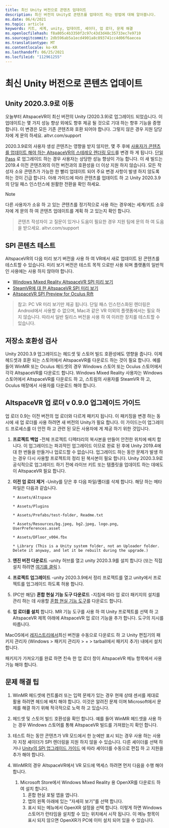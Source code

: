 ```yaml
---
title: 최신 Unity 버전으로 콘텐츠 업데이트
description: 최신 버전의 Unity로 콘텐츠를 업데이트 하는 방법에 대해 알아봅니다.
ms.date: 06/4/2021
ms.topic: article
keywords: 키트, 세계, unity, 업데이트, 셰이더, 업 로더, 문제 해결
ms.openlocfilehash: f8a805c4b3350f2c97c43d3d48c35733ec7e9710
ms.sourcegitcommit: 2db596ab5a1ecd4901a8c893741cc4d06f6aecea
ms.translationtype: MT
ms.contentlocale: ko-KR
ms.lasthandoff: 06/25/2021
ms.locfileid: "112961255"
---
```

# <a name="updating-content-to-the-latest-unity-version"></a>최신 Unity 버전으로 콘텐츠 업데이트

## <a name="moving-to-unity-202039"></a>Unity 2020.3.9로 이동

오늘부터 AltspaceVR이 최신 버전의 Unity (2020.3.9)로 업그레이드 되었습니다. 이 업데이트는 몇 가지 성능 향상 외에도 향후 제공 될 것으로 기대 하는 향후 기능을 증명 합니다. 이 변경은 모든 기존 콘텐츠와 호환 되어야 합니다. 그렇지 않은 경우 지원 담당자에 게 문의 하세요. altvr.com/support

2020.3.9로의 사용자 생성 콘텐츠는 영향을 받지 않지만, 몇 주 후에 [사용자가 콘텐츠를 업데이트 해야 하는 AltspaceVR의 스테레오 렌더링 모드]( https://docs.unity3d.com/Manual/SinglePassStereoRendering.html)를 변경 하 게 됩니다. [단일 Pass](https://docs.unity3d.com/Manual/SinglePassInstancing.html) 로 업그레이드 하는 경우 사용자는 상당한 성능 향상이 가능 합니다. 이 새 빌드는 2019.4 이전 콘텐츠와의 이전 버전과의 호환성을 더 이상 지원 하지 않습니다. 모든 작성자 소유 콘텐츠가 가능한 한 빨리 업데이트 되어 주요 변경 사항이 발생 하지 않도록 하는 것이 긴급 합니다. 아래 가이드에 따라 콘텐츠를 업데이트 하 고 Unity 2020.3.9의 단일 패스 인스턴스에 원활한 전환을 확인 하세요.

> [!NOTE]
> 다른 사용자가 소유 하 고 있는 콘텐츠를 정기적으로 사용 하는 경우에는 세계/키트 소유자에 게 문의 하 여 콘텐츠 업데이트를 계획 하 고 있는지 확인 합니다.

> 콘텐츠 작성자이 고 질문이 있거나 도움이 필요한 경우 지원 팀에 문의 하 여 도움을 받으세요. altvr.com/support

## <a name="testing-your-spi-content"></a>SPI 콘텐츠 테스트

AltspaceVR의 다음 미리 보기 버전을 사용 하 여 VR에서 새로 업데이트 된 콘텐츠를 테스트할 수 있습니다. 미리 보기 버전은 테스트 목적 으로만 사용 되며 플랫폼의 일반적인 사용에는 사용 하지 않아야 합니다.

* [Windows Mixed Reality AltspaceVR SPI 미리 보기](https://aka.ms/AvrSpiMr)
* [SteamVR에 대 한 AltspaceVR SPI 미리 보기](https://aka.ms/AvrSpiSteam)
* [AltspaceVR SPI Preview for Oculus Rift](https://aka.ms/AvrSpiRift)

> 참고: PC VR 미리 보기만 제공 됩니다. 단일 패스 인스턴스화된 렌더링은 Android에서 사용할 수 없으며, Mac과 같은 VR 이외의 플랫폼에서는 필요 하지 않습니다. 따라서 일반 릴리스 버전을 사용 하 여 이러한 장치를 테스트할 수 있습니다.


## <a name="storecompatibilitycheck"></a>저장소 호환성 검사

Unity 2020.3.9 업그레이드는 헤드셋 및 스토어 빌드 호환성에도 영향을 줍니다. 이제 헤드셋과 호환 되는 스토어에서 AltspaceVR를 다운로드 하는 것이 필요 합니다. 예를 들어 WinMR 또는 Oculus 헤드셋의 경우 Windows 스토어 또는 Oculus 스토어에서 각각 AltspaceVR를 다운로드 합니다. Windows Mixed Reality 사용자는 Windows 스토어에서 AltspaceVR를 다운로드 하 고, 스트림의 사용자를 SteamVR 하 고, Oculus 매장에서 사용자를 다운로드 해야 합니다.

## <a name="altspacevr-uploader-v090-upgrade-guide"></a>AltspaceVR 업 로더 v 0.9.0 업그레이드 가이드 

업 로더 0.9는 이전 버전의 업 로더와 다르게 패키지 됩니다. 이 패키징을 변경 하는 동시에 새 업 로더를 사용 하려면 새 버전의 Unity가 필요 합니다. 이 가이드는이 업그레이드 프로세스를 더 안전 하 고 관련 된 모든 사용자에 게 제공 하기 위한 것입니다.

1. **프로젝트 백업** -전체 프로젝트 디렉터리의 복사본을 만들어 안전한 위치에 배치 합니다. 이 업그레이드는 파괴적인 업그레이드 이므로 완료 된 후에 Unity 2019.4에 대 한 번들을 만들거나 업로드할 수 없습니다. 업그레이드 하는 동안 문제가 발생 하는 경우 다시 사용할 프로젝트의 정리 된 복사본이 필요 합니다. Unity 2020.3.9로 공식적으로 업그레이드 하기 전에 라이브 키트 또는 템플릿을 업데이트 하는 데에도이 AltspaceVR 필요 합니다.

2. **이전 업 로더 제거** -Unity를 닫은 후 다음 파일/폴더를 삭제 합니다. 해당 하는 메타 파일은 다음과 같습니다.

    ```console
    * Assets/Altspace

    * Assets/Plugins

    * Assets/Prefabs/test-folder, Readme.txt

    * Assets/Resources/bg.jpeg, bg2.jpeg, logo.png, UserPreferences.asset

    * Assets/DFloor_v004.fbx

    * Library (This is a Unity system folder, not an Uploader folder. Delete it anyway, and let it be rebuilt during the upgrade.)
    ```

3. **엔진 버전 다운로드** -unity 허브를 열고 unity 2020.3.9를 설치 합니다 (또는 직접 설치 하려면 [여기를 클릭](https://unity3d.com/ru/unity/whats-new/2020.3.9) ).

4. **프로젝트 업그레이드** -unity 2020.3.9에서 정리 프로젝트를 열고 unity에서 프로젝트를 업그레이드 하도록 허용 합니다.

5. (PC만 해당) **혼합 현실 기능 도구 다운로드** -지침에 따라 업 로더 패키지의 설치를 관리 하는 데 사용할 [혼합 현실 기능 도구](/windows/mixed-reality/develop/unity/welcome-to-mr-feature-tool)를 다운로드 합니다.

6. **업 로더를 설치** 합니다. MR 기능 도구를 사용 하 여 Unity 프로젝트를 선택 하 고 AltspaceVR 제목 아래에 AltspaceVR 업 로더 기능을 추가 합니다. 도구의 지시를 따릅니다.

MacOS에서 [레지스트리에서](https://dev.azure.com/aipmr/MixedReality-Unity-Packages/_packaging?_a=package&feed=Unity-packages&package=com.microsoft.altspacevr_uploader&protocolType=Npm&version=0.9.0&view=versions)최신 버전을 수동으로 다운로드 하 고 Unity 편집기의 패키지 관리자 (Windows > 패키지 관리자 > + > tarball에서 패키지 추가) 내에서 설치 합니다.

패키지가 가져오기를 완료 하면 친숙 한 업 로더 창이 AltspaceVR 메뉴 항목에서 사용 가능 해야 합니다.

## <a name="troubleshooting-tips"></a>문제 해결 팁

1. WinMR 헤드셋에 컨트롤러 또는 입력 문제가 있는 경우 현재 상태 센서를 제대로 활용 하려면 헤드에 배치 해야 합니다. 이것은 알려진 문제 이며 Microsoft에서 문제를 해결 하기 위해 적극적으로 노력 하 고 있습니다.

2. 헤드셋 및 스토어 빌드 호환성을 확인 합니다. 예를 들어 WinMR 헤드셋을 사용 하는 경우 Windows 스토어를 통해 AltspaceVR 빌드를 가져왔는지 확인 합니다.

3. 테스트 하는 동안 콘텐츠가 VR 모드에서 한 눈에만 표시 되는 경우 사용 하는 사용자 지정 셰이더가 SPI 렌더링을 지원 하지 않을 수 있습니다. 다른 셰이더를 선택 하거나 [Unity의 SPI 업그레이드 가이드](https://docs.unity3d.com/Manual/SinglePassInstancing.html) 에 따라 셰이더를 수동으로 편집 하 고 지원을 추가 해야 합니다.

4. WinMR의 경우 AltspaceVR에서 VR 모드에 액세스 하려면 먼저 다음을 수행 해야 합니다. 
    1. Microsoft Store에서 Windows Mixed Reality 용 OpenXR를 다운로드 하 여 설치 합니다.
        1. 혼합 현실 포털 앱을 엽니다.
        2. 앱의 왼쪽 아래에 있는 "자세히 보기"를 선택 합니다.
        3. 표시 되는 메뉴에서 OpenXR 설정을 선택 합니다. 이렇게 하면 Windows 스토어가 런타임을 설치할 수 있는 위치에서 시작 됩니다. 이 메뉴 항목이 표시 되지 않으면 OpenXR가 PC에 이미 설치 되어 있을 수 있습니다.